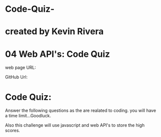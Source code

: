 # Code-Quiz-

# created by Kevin Rivera 

# 04 Web API's: Code Quiz 

web page URL: 

GitHub Url: 

# Code Quiz:
Answer the following questions as the are realated to coding. you will have a time limit...Goodluck. 

Also this challenge will use javascript and web API's to store the high scores. 
